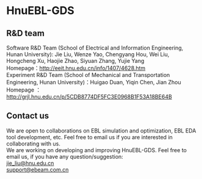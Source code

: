 # HnuEBL-GDS
## R&D team <br>
Software R&D Team (School of Electrical and Information Engineering, Hunan University): Jie Liu, Wenze Yao, Chengyang Hou, Wei Liu, Hongcheng Xu, Haojie Zhao, Siyuan Zhang, Yujie Yang <br>
Homepage：http://eeit.hnu.edu.cn/info/1407/4628.htm <br>
Experiment R&D Team (School of Mechanical and Transportation Engineering, Hunan University)：Huigao Duan, Yiqin Chen, Jian Zhou <br>
Homepage ：http://grjl.hnu.edu.cn/p/5CDB8774DF5FC3E0968B1F53A18BE64B
## Contact us <br>
We are open to collaborations on EBL simulation and optimization, EBL EDA tool development, etc. Feel free to email us if you are interested in collaborating with us.<br>
We are working on developing and improving HnuEBL-GDS. Feel free to email us, if you have any question/suggestion:<br>
jie_liu@hnu.edu.cn <br>
support@ebeam.com.cn
